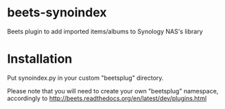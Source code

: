 beets-synoindex
===============

Beets plugin to add imported items/albums to Synology NAS's library

Installation
============

Put synoindex.py in your custom "beetsplug" directory.

Please note that you will need to create your own "beetsplug" namespace, accordingly to
http://beets.readthedocs.org/en/latest/dev/plugins.html
